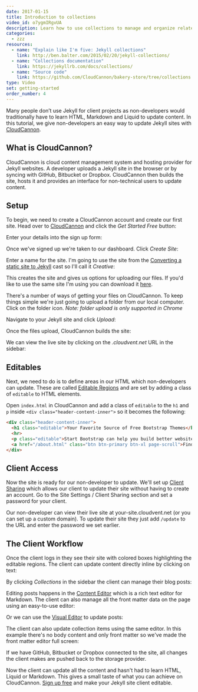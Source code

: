 ```yaml
---
date: 2017-01-15
title: Introduction to collections
video_id: o7ygmIRgvUA
description: Learn how to use collections to manage and organize related content
categories:
  - zzz
resources:
  - name: "Explain like I'm five: Jekyll collections"
    link: http://ben.balter.com/2015/02/20/jekyll-collections/
  - name: "Collections documentation"
    link: https://jekyllrb.com/docs/collections/
  - name: "Source code"
    link: https://github.com/CloudCannon/bakery-store/tree/collections
type: Video
set: getting-started
order_number: 4
---
```


Many people don’t use Jekyll for client projects as non-developers would traditionally have to learn HTML, Markdown and Liquid to update content. In this tutorial, we give non-developers an easy way to update Jekyll sites with [CloudCannon](https://cloudcannon.com).

## What is CloudCannon?

CloudCannon is cloud content management system and hosting provider for Jekyll websites. A developer uploads a Jekyll site in the browser or by syncing with GitHub, Bitbucket or Dropbox. CloudCannon then builds the site, hosts it and provides an interface for non-technical users to update content.

## Setup

To begin, we need to create a CloudCannon account and create our first site. Head over to [CloudCannon](https://cloudcannon.com) and click the *Get Started Free* button:

Enter your details into the sign up form:

Once we've signed up we're taken to our dashboard. Click *Create Site*:

Enter a name for the site. I'm going to use the site from the [Converting a static site to Jekyll](/jekyll-casts/converting-a-static-site-to-jekyll/) cast so I'll call it *Creative*:

This creates the site and gives us options for uploading our files. If you'd like to use the same site I'm using you can download it [here](https://github.com/CloudCannon/creative-jekyll-theme/archive/master.zip).

There's a number of ways of getting your files on CloudCannon. To keep things simple we're just going to upload a folder from our local computer. Click on the folder icon. *Note: folder upload is only supported in Chrome*

Navigate to your Jekyll site and click *Upload*:

Once the files upload, CloudCannon builds the site:

We can view the live site by clicking on the _.cloudvent.net_ URL in the sidebar:

## Editables

Next, we need to do is to define areas in our HTML which non-developers can update. These are called [Editable Regions](https://docs.cloudcannon.com/editing/editable-regions/) and are set by adding a class of `editable` to HTML elements.

Open `index.html` in CloudCannon and add a class of `editable` to the `h1` and `p` inside `<div class="header-content-inner">` so it becomes the following:

~~~ html
<div class="header-content-inner">
  <h1 class="editable">Your Favorite Source of Free Bootstrap Themes</h1>
  <hr>
  <p class="editable">Start Bootstrap can help you build better websites using the Bootstrap CSS framework! Just download your template and start going, no strings attached!</p>
  <a href="/about.html" class="btn btn-primary btn-xl page-scroll">Find Out More</a>
</div>
~~~

## Client Access

Now the site is ready for our non-developer to update. We'll set up [Client Sharing](https://docs.cloudcannon.com/sharing/client-sharing/) which allows our client to update their site without having to create an account. Go to the Site Settings / Client Sharing section and set a password for your client.

Our non-developer can view their live site at your-site.cloudvent.net (or you can set up a custom domain). To update their site they just add `/update` to the URL and enter the password we set earlier.

## The Client Workflow

Once the client logs in they see their site with colored boxes highlighting the editable regions. The client can update content directly inline by clicking on text:

By clicking _Collections_ in the sidebar the client can manage their blog posts:

Editing posts happens in the [Content Editor](https://docs.cloudcannon.com/editing/content-editor/) which is a rich text editor for Markdown. The client can also manage all the front matter data on the page using an easy-to-use editor:

Or we can use the [Visual Editor](https://docs.cloudcannon.com/editing/visual-editor/) to update posts:

The client can also update collection items using the same editor. In this example there's no body content and only front matter so we've made the front matter editor full screen:

If we have GitHub, Bitbucket or Dropbox connected to the site, all changes the client makes are pushed back to the storage provider.

Now the client can update all the content and hasn't had to learn HTML, Liquid or Markdown. This gives a small taste of what you can achieve on CloudCannon. [Sign up free](https://app.cloudcannon.com/users/sign_up) and make your Jekyll site client editable.
